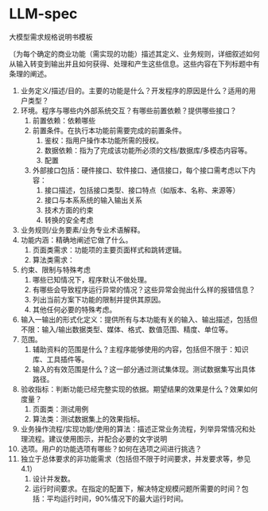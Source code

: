 # LLM-spec
大模型需求规格说明书模板

〔为每个确定的商业功能（需实现的功能）描述其定义、业务规则，详细叙述如何从输入转变到输出并且如何获得、处理和产生这些信息。这些内容在下列标题中有条理的阐述。


1. 业务定义/描述/目的。主要的功能是什么？开发程序的原因是什么？适用的用户类型？
2. 环境。程序与哪些内外部系统交互？有哪些前置依赖？提供哪些接口？
    1. 前置依赖：依赖哪些
    2. 前置条件。在执行本功能前需要完成的前置条件。
        1. 鉴权：指用户操作本功能所需的授权。
        2. 数据依赖：指为了完成该功能所必须的文档/数据库/多模态内容等。
        3. 配置
    3. 外部接口包括：硬件接口、软件接口、通信接口，每个接口需考虑以下内容：
        1. 接口描述，包括接口类型、接口特点（如版本、名称、来源等）
        2. 接口与本系系统的输入输出关系
        3. 技术方面的约束
        4. 转换的安全考虑
3. 业务规则/业务要素/业务专业术语解释。
4. 功能内涵：精确地阐述它做了什么。
    1. 页面类需求：功能项的主要页面样式和跳转逻辑。
    2. 算法类需求：
5. 约束、限制与特殊考虑
    1. 哪些已知情况下，程序默认不做处理。
    2. 有哪些会导致程序运行异常的情况？这些异常会抛出什么样的报错信息？
    3. 列出当前方案下功能的限制并提供其原因。
    4. 其他任何必要的特殊考虑。
6. 输入一输出的形式化定义：提供所有与本功能有关的输入、输出描述，包括但不限：输入/输出数据类型、媒体、格式、数值范围、精度、单位等。
7. 范围。
    1. 辅助资料的范围是什么？主程序能够使用的内容，包括但不限于：知识库、工具插件等。
    2. 输入的有效范围是什么？这一部分通过测试集体现。测试数据集写出具体路径。
8. 验收指标：判断功能已经完整实现的依据。期望结果的效果是什么？效果如何度量？
    1. 页面类：测试用例
    2. 算法类：测试数据集上的效果指标。
9. 业务操作流程/实现功能/使用的算法：描述正常业务流程，列举异常情况和处理流程。建议使用图示，并配合必要的文字说明
10. 选项。用户的功能选项有哪些？如何在选项之间进行挑选？
11. 独立于总体要求的非功能需求（包括但不限于时间要求，并发要求等，参见4.1）
    1. 设计并发数。
    2. 运行时间要求。在指定的配置下，解决特定规模问题所需要的时间？包括：平均运行时间，90%情况下的最大运行时间。

